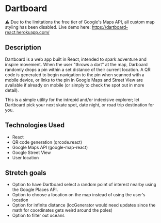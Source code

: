 # Dartboard

⚠️ Due to the limitations the free tier of Google's Maps API, all custom map styling has been disabled. 
Live demo here: https://dartboard-react.herokuapp.com/

## Description

Dartboard is a web app built in React, intended to spark adventure and inspire movement.
When the user "throws a dart" at the map, Darboard randomly drops a pin within a set distance 
of their current location. A QR code is generated to begin navigation to the pin when scanned with a mobile device,
or links to the pin in Google Maps and Street View are available if already on mobile (or simply to 
check the spot out in more detail). 

This is a simple utility for the intrepid and/or indecisive explorer; let Dartboard pick your next skate spot, date night, or
road trip destination for you.

## Technologies Used

- React
- QR code generation (qrcode.react) 
- Google Maps API (google-map-react)
- Google Street View
- User location

## Stretch goals

- Option to have Dartboard select a random point of interest nearby using the Google Places API. 
- Option to choose a location on the map instead of using the user's location
- Option for infinite distance (locGenerator would need updates since the math for coordinates gets weird around the poles)
- Option to filter out oceans
